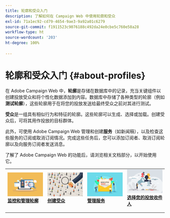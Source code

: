 ```yaml
---
title: 轮廓和受众入门
description: 了解如何在 Campaign Web 中使用轮廓和受众
exl-id: 71a1ec92-cd79-4654-9ae3-9a92a01c6279
source-git-commit: f1911523c9076188c492da24e0cbe5c760e58a28
workflow-type: ht
source-wordcount: '203'
ht-degree: 100%

---
```


# 轮廓和受众入门 {#about-profiles}

在 Adobe Campaign Web 中，**轮廓**&#x200B;是存储在数据库中的记录，充当关键组件以创建投放受众和将个性化数据添加到内容。数据库中存储了各种类型的轮廓（例如&#x200B;**测试轮廓**），这些轮廓用于在将您的投放发送给最终受众之前对其进行测试。

**受众**&#x200B;是一组具有相似行为和特征的轮廓。这些轮廓可以生成、选择或加载。创建受众后，可将其用作投放的目标群体。

此外，可使用 Adobe Campaign Web 管理和创建&#x200B;**服务**（如新闻稿），以及检查这些服务的订阅或取消订阅情况。完成这些任务后，您可以添加订阅者、取消订阅轮廓以及向服务订阅者发送消息。

了解了 Adobe Campaign Web 的功能后，请浏览相关文档部分，以开始使用它。

<table style="table-layout:fixed"><tr style="border: 0;">
<td>
<a href="about-recipients.md">
<img src="../assets/do-not-localize/profiles-audiences-profile.png" alt="监测和管理轮廓图像">
</a>
<div>
<a href="about-recipients.md"><strong>监控和管理轮廓</strong></a>
</div>
<p>
</td>
<td>
<a href="create-audience.md">
<img src="../assets/do-not-localize/profiles-audiences-audience.png" alt="创建受众形象">
</a>
<div><a href="create-audience.md"><strong>创建受众</strong>
</div>
<p>
</td>
<td>
<a href="manage-services.md">
<img src="../assets/do-not-localize/profiles-audiences-service.png" alt="管理服务图像">
</a>
<div>
<a href="manage-services.md"><strong>管理服务</strong></a>
</div>
<p></td>
<td>
<a href="add-audience.md">
<img src="../assets/do-not-localize/profiles-audiences-deliveries.png" alt="选择您的投放收件人图像">
</a>
<div>
<a href="add-audience.md"><strong>选择您的投放收件人</strong></a>
</div>
<p></td>
</tr></table>